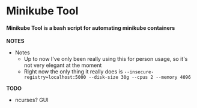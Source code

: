 # Minikube Tool

#### Minikube Tool is a bash script for automating minikube containers

**NOTES**

- Notes
  - Up to now I've only been really using this for person usage, so it's not very elegant at the moment
  - Right now the only thing it really does is ```--insecure-registry=localhost:5000 --disk-size 30g --cpus 2 --memory 4096```

**TODO**

- ncurses? GUI